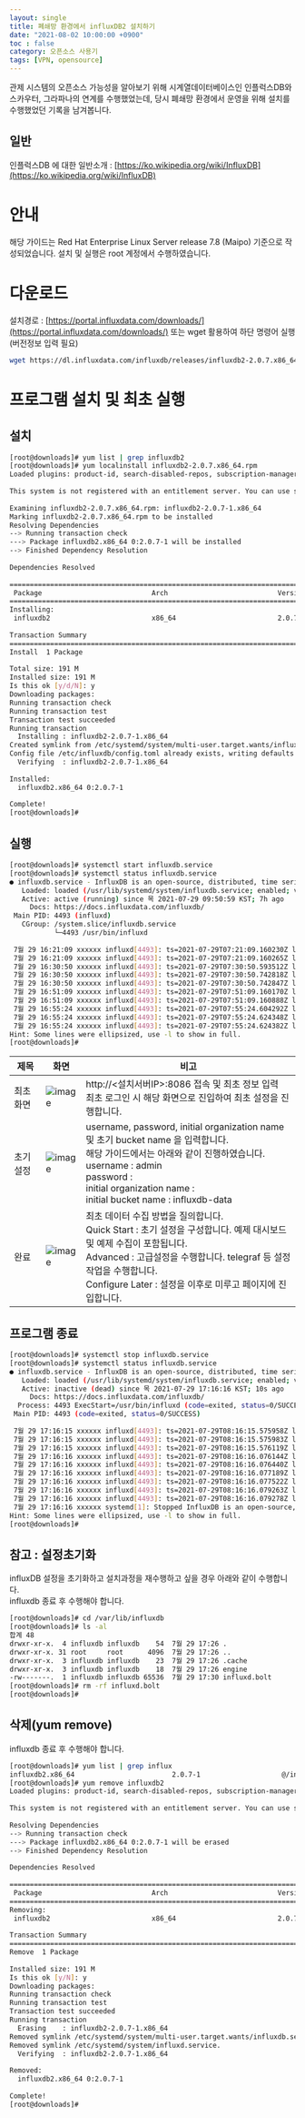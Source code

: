```yaml
---
layout: single                                
title: 폐쇄망 환경에서 influxDB2 설치하기
date: "2021-08-02 10:00:00 +0900"
toc : false
category: 오픈소스 사용기
tags: [VPN, opensource]
---
```



관제 시스템의 오픈소스 가능성을 알아보기 위해 시계열데이터베이스인 인플럭스DB와 스카우터, 그라파나의 연계를 수행했었는데, 당시 폐쇄망 환경에서 운영을 위해 설치를 수행했었던 기록을 남겨봅니다.

일반
------------
인플럭스DB 에 대한 일반소개 : [https://ko.wikipedia.org/wiki/InfluxDB](https://ko.wikipedia.org/wiki/InfluxDB)

안내
============

해당 가이드는 Red Hat Enterprise Linux Server release 7.8 (Maipo) 기준으로 작성되었습니다. 설치 및 실행은 root 계정에서 수행하였습니다.

다운로드
============
설치경로 : [https://portal.influxdata.com/downloads/](https://portal.influxdata.com/downloads/)
또는 wget 활용하여 하단 명령어 실행(버전정보 입력 필요)

```bash
wget https://dl.influxdata.com/influxdb/releases/influxdb2-2.0.7.x86_64.rpm
```

프로그램 설치 및 최초 실행
============

설치
------------

```bash
[root@downloads]# yum list | grep influxdb2
[root@downloads]# yum localinstall influxdb2-2.0.7.x86_64.rpm 
Loaded plugins: product-id, search-disabled-repos, subscription-manager
 
This system is not registered with an entitlement server. You can use subscription-manager to register.
 
Examining influxdb2-2.0.7.x86_64.rpm: influxdb2-2.0.7-1.x86_64
Marking influxdb2-2.0.7.x86_64.rpm to be installed
Resolving Dependencies
--> Running transaction check
---> Package influxdb2.x86_64 0:2.0.7-1 will be installed
--> Finished Dependency Resolution
 
Dependencies Resolved
 
===========================================================================================================================================================
 Package                           Arch                           Version                            Repository                                       Size
===========================================================================================================================================================
Installing:
 influxdb2                         x86_64                         2.0.7-1                            /influxdb2-2.0.7.x86_64                         191 M
 
Transaction Summary
===========================================================================================================================================================
Install  1 Package
 
Total size: 191 M
Installed size: 191 M
Is this ok [y/d/N]: y
Downloading packages:
Running transaction check
Running transaction test
Transaction test succeeded
Running transaction
  Installing : influxdb2-2.0.7-1.x86_64                                                                                                                1/1Created symlink from /etc/systemd/system/influxd.service to /usr/lib/systemd/system/influxdb.service.
Created symlink from /etc/systemd/system/multi-user.target.wants/influxdb.service to /usr/lib/systemd/system/influxdb.service.
Config file /etc/influxdb/config.toml already exists, writing defaults to /etc/influxdb/config.toml.defaults
  Verifying  : influxdb2-2.0.7-1.x86_64                                                                                                                1/1 
 
Installed:
  influxdb2.x86_64 0:2.0.7-1                                                                                                                               
 
Complete!
[root@downloads]# 
```

실행
------------

```bash
[root@downloads]# systemctl start influxdb.service
[root@downloads]# systemctl status influxdb.service
● influxdb.service - InfluxDB is an open-source, distributed, time series database
   Loaded: loaded (/usr/lib/systemd/system/influxdb.service; enabled; vendor preset: disabled)
   Active: active (running) since 목 2021-07-29 09:50:59 KST; 7h ago
     Docs: https://docs.influxdata.com/influxdb/
 Main PID: 4493 (influxd)
   CGroup: /system.slice/influxdb.service
           └─4493 /usr/bin/influxd
 
 7월 29 16:21:09 xxxxxx influxd[4493]: ts=2021-07-29T07:21:09.160230Z lvl=info msg="Retention policy deletion check (start)" log_id=0Vcwk4...ent=start
 7월 29 16:21:09 xxxxxx influxd[4493]: ts=2021-07-29T07:21:09.160265Z lvl=info msg="Retention policy deletion check (end)" log_id=0Vcwk4h0...d=0.096ms
 7월 29 16:30:50 xxxxxx influxd[4493]: ts=2021-07-29T07:30:50.593512Z lvl=info msg="Cache snapshot (start)" log_id=0Vcwk4h0000 service=sto...ent=start
 7월 29 16:30:50 xxxxxx influxd[4493]: ts=2021-07-29T07:30:50.742818Z lvl=info msg="Snapshot for path written" log_id=0Vcwk4h0000 service=...149.323ms
 7월 29 16:30:50 xxxxxx influxd[4493]: ts=2021-07-29T07:30:50.742847Z lvl=info msg="Cache snapshot (end)" log_id=0Vcwk4h0000 service=stora...149.353ms
 7월 29 16:51:09 xxxxxx influxd[4493]: ts=2021-07-29T07:51:09.160170Z lvl=info msg="Retention policy deletion check (start)" log_id=0Vcwk4...ent=start
 7월 29 16:51:09 xxxxxx influxd[4493]: ts=2021-07-29T07:51:09.160888Z lvl=info msg="Retention policy deletion check (end)" log_id=0Vcwk4h0...d=0.731ms
 7월 29 16:55:24 xxxxxx influxd[4493]: ts=2021-07-29T07:55:24.604292Z lvl=info msg="Cache snapshot (start)" log_id=0Vcwk4h0000 service=sto...ent=start
 7월 29 16:55:24 xxxxxx influxd[4493]: ts=2021-07-29T07:55:24.624348Z lvl=info msg="Snapshot for path written" log_id=0Vcwk4h0000 service=...=20.071ms
 7월 29 16:55:24 xxxxxx influxd[4493]: ts=2021-07-29T07:55:24.624382Z lvl=info msg="Cache snapshot (end)" log_id=0Vcwk4h0000 service=stora...=20.110ms
Hint: Some lines were ellipsized, use -l to show in full.
[root@downloads]# 
```

|제목|화면|비고|
|-------|------|-------|
|최초 화면|![image](https://user-images.githubusercontent.com/23024189/163518676-5f342fe2-3b3a-4ef3-971d-a2d1a1507127.png)|http://<설치서버IP>:8086 접속 및 최초 정보 입력<br>최초 로그인 시 해당 화면으로 진입하여 최초 설정을 진행합니다.|
|초기 설정|![image](https://user-images.githubusercontent.com/23024189/163518706-23e9bb43-846b-4cfc-b628-6b121160b0e7.png)|username, password, initial organization name 및 초기 bucket name 을 입력합니다.<br>해당 가이드에서는 아래와 같이 진행하였습니다.<br>username : admin</br>password :<br>initial organization name :<br>initial bucket name : influxdb-data|
|완료|![image](https://user-images.githubusercontent.com/23024189/163518838-f2fcc8d9-e19f-4535-a9ee-d529b32635c2.png)|최초 데이터 수집 방법을 질의합니다.<br>Quick Start : 초기 설정을 구성합니다. 예제 대시보드 및 예제 수집이 포함됩니다.<br>Advanced : 고급설정을 수행합니다. telegraf 등 설정작업을 수행합니다.<br>Configure Later : 설정을 이후로 미루고 페이지에 진입합니다.|

프로그램 종료
------------

```bash
[root@downloads]# systemctl stop influxdb.service
[root@downloads]# systemctl status influxdb.service
● influxdb.service - InfluxDB is an open-source, distributed, time series database
   Loaded: loaded (/usr/lib/systemd/system/influxdb.service; enabled; vendor preset: disabled)
   Active: inactive (dead) since 목 2021-07-29 17:16:16 KST; 10s ago
     Docs: https://docs.influxdata.com/influxdb/
  Process: 4493 ExecStart=/usr/bin/influxd (code=exited, status=0/SUCCESS)
 Main PID: 4493 (code=exited, status=0/SUCCESS)
 
 7월 29 17:16:15 xxxxxx influxd[4493]: ts=2021-07-29T08:16:15.575958Z lvl=info msg=Stopping log_id=0Vcwk4h0000 service=telemetry interval=8h
 7월 29 17:16:15 xxxxxx influxd[4493]: ts=2021-07-29T08:16:15.575983Z lvl=info msg=Stopping log_id=0Vcwk4h0000 service=scraper
 7월 29 17:16:15 xxxxxx influxd[4493]: ts=2021-07-29T08:16:15.576119Z lvl=info msg=Stopping log_id=0Vcwk4h0000 service=tcp-listener
 7월 29 17:16:16 xxxxxx influxd[4493]: ts=2021-07-29T08:16:16.076144Z lvl=info msg=Stopping log_id=0Vcwk4h0000 service=task
 7월 29 17:16:16 xxxxxx influxd[4493]: ts=2021-07-29T08:16:16.076440Z lvl=info msg=Stopping log_id=0Vcwk4h0000 service=nats
 7월 29 17:16:16 xxxxxx influxd[4493]: ts=2021-07-29T08:16:16.077189Z lvl=info msg=Stopping log_id=0Vcwk4h0000 service=bolt
 7월 29 17:16:16 xxxxxx influxd[4493]: ts=2021-07-29T08:16:16.077522Z lvl=info msg=Stopping log_id=0Vcwk4h0000 service=query
 7월 29 17:16:16 xxxxxx influxd[4493]: ts=2021-07-29T08:16:16.079263Z lvl=info msg=Stopping log_id=0Vcwk4h0000 service=storage-engine
 7월 29 17:16:16 xxxxxx influxd[4493]: ts=2021-07-29T08:16:16.079278Z lvl=info msg="Closing retention policy enforcement service" log_id=0...retention
 7월 29 17:16:16 xxxxxx systemd[1]: Stopped InfluxDB is an open-source, distributed, time series database.
Hint: Some lines were ellipsized, use -l to show in full.
[root@downloads]# 
```


참고 : 설정초기화
------------
influxDB 설정을 초기화하고 설치과정을 재수행하고 싶을 경우 아래와 같이 수행합니다.   
influxdb 종료 후 수행해야 합니다.

```bash
[root@downloads]# cd /var/lib/influxdb
[root@downloads]# ls -al
합계 48
drwxr-xr-x.  4 influxdb influxdb    54  7월 29 17:26 .
drwxr-xr-x. 31 root     root      4096  7월 29 17:26 ..
drwxr-xr-x.  3 influxdb influxdb    23  7월 29 17:26 .cache
drwxr-xr-x.  3 influxdb influxdb    18  7월 29 17:26 engine
-rw-------.  1 influxdb influxdb 65536  7월 29 17:30 influxd.bolt
[root@downloads]# rm -rf influxd.bolt 
[root@downloads]# 
```


삭제(yum remove)
------------
influxdb 종료 후 수행해야 합니다.

```bash
[root@downloads]# yum list | grep influx
influxdb2.x86_64                        2.0.7-1                    @/influxdb2-2.0.7.x86_64
[root@downloads]# yum remove influxdb2
Loaded plugins: product-id, search-disabled-repos, subscription-manager
 
This system is not registered with an entitlement server. You can use subscription-manager to register.
 
Resolving Dependencies
--> Running transaction check
---> Package influxdb2.x86_64 0:2.0.7-1 will be erased
--> Finished Dependency Resolution
 
Dependencies Resolved
 
===========================================================================================================================================================
 Package                           Arch                           Version                           Repository                                        Size
===========================================================================================================================================================
Removing:
 influxdb2                         x86_64                         2.0.7-1                           @/influxdb2-2.0.7.x86_64                         191 M
 
Transaction Summary
===========================================================================================================================================================
Remove  1 Package
 
Installed size: 191 M
Is this ok [y/N]: y
Downloading packages:
Running transaction check
Running transaction test
Transaction test succeeded
Running transaction
  Erasing    : influxdb2-2.0.7-1.x86_64                                                                                                                1/1 
Removed symlink /etc/systemd/system/multi-user.target.wants/influxdb.service.
Removed symlink /etc/systemd/system/influxd.service.
  Verifying  : influxdb2-2.0.7-1.x86_64                                                                                                                1/1 
 
Removed:
  influxdb2.x86_64 0:2.0.7-1                                                                                                                               
 
Complete!
[root@downloads]# 
```
